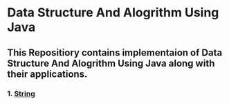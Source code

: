 # Data Structure And Alogrithm Using Java
## This Repositiory contains implementaion of Data Structure And Alogrithm Using Java along with their applications.
### 1. [String](https://github.com/singhgaurav24/Data-Structures-Using-Java/tree/master/String/src)
